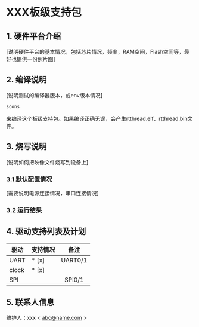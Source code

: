 # XXX板级支持包

## 1. 硬件平台介绍

[说明硬件平台的基本情况，包括芯片情况，频率，RAM空间，Flash空间等，最好也提供一份照片图]

## 2. 编译说明

[说明测试的编译器版本，或env版本情况]

    scons

来编译这个板级支持包。如果编译正确无误，会产生rtthread.elf、rtthread.bin文件。

## 3. 烧写说明

[说明如何把映像文件烧写到设备上]

### 3.1 默认配置情况

[需要说明电源连接情况，串口连接情况]

### 3.2 运行结果

## 4. 驱动支持列表及计划

| 驱动 | 支持情况  |  备注  |
| ------ | ----  | :------:  |
| UART | * [x] | UART0/1 |
| clock | * [x] |  |
| SPI |  | SPI0/1 |

## 5. 联系人信息

维护人：xxx < abc@name.com >
